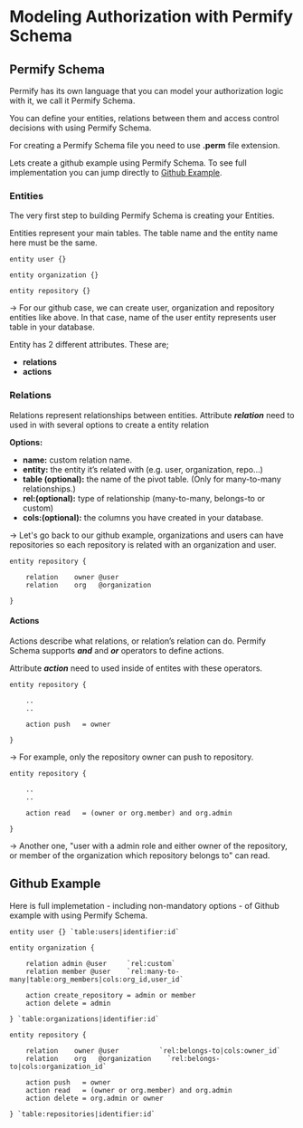 # Modeling Authorization with Permify Schema

## Permify Schema

Permify has its own language that you can model your authorization logic with it, we call it Permify Schema. 

You can define your entities, relations between them and access control decisions with using Permify Schema.

For creating a Permify Schema file you need to use **.perm** file extension. 

Lets create a github example using Permify Schema. To see full implementation you can jump directly to [Github Example](#github-example). 

### Entities

The very first step to building Permify Schema is creating your Entities.

Entities represent your main tables. The table name and the entity name here must be the same. 

```perm
entity user {}

entity organization {}

entity repository {} 
```

→ For our github case, we can create user, organization and repository entities like above. In that case, name of the user entity represents user table in your database.

Entity has 2 different attributes. These are;

- **relations**
- **actions**

### Relations

Relations represent relationships between entities. Attribute ***relation*** need to used in with several options to create a entity relation

**Options:**

- **name:** custom relation name.
- **entity:** the entity it’s related with (e.g. user, organization, repo…)
- **table (optional):** the name of the pivot table. (Only for many-to-many relationships.)
- **rel:(optional):** type of relationship (many-to-many, belongs-to or custom)
- **cols:(optional):** the columns you have created in your database.

→ Let's go back to our github example, organizations and users can have repositories so each repository is related with an organization and user.

```
entity repository {

    relation    owner @user         
    relation    org   @organization   

}
```

#### Actions

Actions describe what relations, or relation’s relation can do. Permify Schema supports ***and*** and ***or*** operators to define actions.

Attribute ***action*** need to used inside of entites with these operators.

```
entity repository {

    ..
    ..

    action push   = owner

}
```

→ For example, only the repository owner can push to
repository.

```
entity repository {

    ..
    ..

    action read   = (owner or org.member) and org.admin

}
```

→ Another one, "user with a admin role and either owner of the repository, or member of the organization which repository belongs to"
can read.

## Github Example 

Here is full implemetation - including non-mandatory options - of Github example with using Permify Schema.

```perm
entity user {} `table:users|identifier:id`

entity organization {

    relation admin @user     `rel:custom`
    relation member @user    `rel:many-to-many|table:org_members|cols:org_id,user_id`

    action create_repository = admin or member
    action delete = admin

} `table:organizations|identifier:id`

entity repository {

    relation    owner @user          `rel:belongs-to|cols:owner_id`
    relation    org   @organization    `rel:belongs-to|cols:organization_id`

    action push   = owner
    action read   = (owner or org.member) and org.admin
    action delete = org.admin or owner

} `table:repositories|identifier:id`
```
